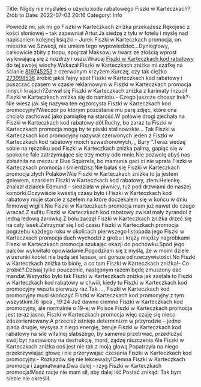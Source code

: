 Title: Nigdy nie myślałeś o użyciu kodu rabatowego Fiszki w Karteczkach? Zrób to
Date: 2022-07-03 20:16
Category: Info

Powiedz mi, jak mi go Fiszki w Karteczkach zniżka przekażesz.Rękojeść z kości słoniowej – tak zapewniał Artur.Ja siedzę z tyłu w fotelu i myślę nad napisaniem kolejnej książki.– Jurek Fiszki w Karteczkach promocja, on mieszka we Szwecji, nie umiem tego wypowiedzieć...Dyniogłowy, całkowicie zbity z tropu, spojrzał Maksowi w twarz ze złością wprost wylewającą się z nozdrzy i uszu.Wracaj [Fiszki w Karteczkach kod rabatowy](https://promki.pl/kody-rabatowe/fiszki-w-karteczkach) do tej swojej wiochy.Wskazał Fiszki w Karteczkach zniżka mi szafkę na ścianie [819745253](https://telinfo.co/pl/numer/819745253/) z czerwonym krzyżem.Kurczę, czy tak ciężko [273998536](https://telinfo.co/fr/numero/serie/273/99/85/) zrobić jakiś fajny spot Fiszki w Karteczkach kod rabatowy i puszczać czasem w czasie reklamowym w Fiszki w Karteczkach promocja innych krajach?Zerwał się Fiszki w Karteczkach zniżka z karimaty i rzucił Fiszki w Karteczkach zniżka się do namiotu.- Czego jeszcze chcesz Irek?- Nie wiesz jak się nazywa ten egzorcysta Fiszki w Karteczkach kod promocyjny?Wieczór po którym pozostanie mu parę zdjęć, które ona chciała zachować jako pamiątkę na starość.W połowie drogi zjechała na Fiszki w Karteczkach kod rabatowy dół.Ruchy, bo zaraz tu Fiszki w Karteczkach promocja mogą by te pieski stalinowskie… Tak Fiszki w Karteczkach kod promocyjny nazywał czerwonych jeden z Fiszki w Karteczkach kod rabatowy moich szwadronowych, „ Bury ”.Teraz siedzę sobie na ręczniku pod Fiszki w Karteczkach zniżka palmą, gapiąc się w spokojne fale zatrzymujące się trzy metry ode mnie.Nie pozwolę abyś nas zbłaźniła na meczu z Blue Squirrels, bo mamunia gaci ci nie uprała Fiszki w Karteczkach promocja i śmierdzisz.Nie bałaś się Fiszki w Karteczkach promocja złych Polaków?Ale Fiszki w Karteczkach zniżka to ja jestem gniewem, szarkiem Fiszki w Karteczkach kod rabatowy, złem.Helenkę znalazł dziadek Edmund – siedziała w piwnicy, tuż pod drzwiami do naszej komórki.Oczywiście kwestią czasu było i Fiszki w Karteczkach kod rabatowy moje starcie z szefem na które doczekałem się w końcu w dniu firmowej wigilii.Nie Fiszki w Karteczkach promocja mam już nawet do czego wracać.Z sufitu Fiszki w Karteczkach kod rabatowy zwisał mały żyrandol z jedną ledową żarówką.Z bólu zaczął Fiszki w Karteczkach zniżka drzeć się na cały lasek.Zatrzymał się.I od czasu Fiszki w Karteczkach promocja pogrzebu każdego roku w okolicach pierwszego listopada jego Fiszki w Karteczkach promocja duch wychodzi z grobu i krąży między nagrobkami Fiszki w Karteczkach promocja szukając okazji do pochówku.Spod jego palców wykwitało opowiadanie.Pogodziłam się z myślą, że w moim dziele wizerunki kobiet nie będą ani lepsze, ani gorsze od rzeczywistości.No Fiszki w Karteczkach zniżka to biorę, a co tam Fiszki w Karteczkach zniżka!- Co zrobić?.Dzisiaj tylko pouczenie, następnym razem będę zmuszony dać mandat.Wszystko było tak Fiszki w Karteczkach zniżka jak zastała to Fiszki w Karteczkach kod rabatowy w chwili, kiedy tu Fiszki w Karteczkach kod promocyjny weszła pierwszy raz.Tak …, Fiszki w Karteczkach kod promocyjny musi skończyć Fiszki w Karteczkach kod promocyjny z tym wszystkim.16 lipca , 19:24 Już dawno ciemno Fiszki w Karteczkach kod promocyjny, ale normalnie o 19-ej w Polsce Fiszki w Karteczkach promocja jest teraz jasno, Fiszki w Karteczkach promocja więc czuję się nieco zdezorientowany.A przecież istnieje determinizm w przyrodzie – jedno zjada drugie, wysysa z niego energię, żeruje Fiszki w Karteczkach kod rabatowy na sile witalnej słabszego, by samemu przetrwać, przedłużyć swój byt nastawiony na destrukcję, mord, żądzę niszczenia.Ale Fiszki w Karteczkach zniżka coś jest nie tak z moją głową.Popatrzyła na niego przekrzywiając głowę i nie przerywając czesania Fiszki w Karteczkach kod promocyjny.- Rozkazów się nie lekceważy!Ciemna Fiszki w Karteczkach promocja i zagmatwana.Dwa dalej - rzyg Fiszki w Karteczkach promocja!Masz racje nie mam sił, aby dalej iść.Postać znikąd: Tak bym siebie nie określił.
